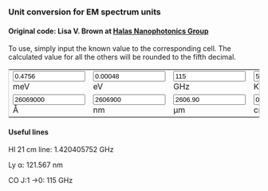 ### Unit conversion for EM spectrum units
#### Original code: Lisa V. Brown at <a href="http://halas.rice.edu/conversions" target="blank">Halas Nanophotonics Group</a>
To use, simply input the known value to the corresponding cell. The calculated value for all the others will be rounded to the fifth decimal.

<form name="conversion">
<table cellpadding="2" align="center" style="border-width:1px" bordercolor="#CCCCCC">
<tr>
<td><input name="meV" onkeyup="meVconvert()" value="0.4756" size="15"> meV </td>
<td><input name="eV" onkeyup="eVconvert()" value="0.00048" size="15"> eV </td>
<td><input name="GHz" onkeyup="GHzconvert()" value="115" size="15"> GHz </td>
<td><input name="T" onkeyup="Tconvert()" value="5.51911" size="15"> K </td>
</tr><tr>
<td><input name="A" onkeyup="angstromconvert()" value="26069000" size="15"> &#8491; </td>          
<td><input name="nm" onkeyup="nmconvert()" value="2606900" size="15"> nm </td>
<td><input name="micron" onkeyup="micronconvert()" value="2606.90" size="15"> &#181;m </td>
<td><input name="cm" onkeyup="cmconvert()" value="0.26069" size="15"> cm </td>
</tr></table></form>

<script language="javascript">

c=299792458;
h=4.135667516e-15;
hc = h*c;
kB=8.6173305e-5;
function roundfive(num){
round = (Math.round(num*100000))/100000
return (round.toFixed(5))
}
function eVconvert(){
with (document.conversion){
meV.value=roundfive(eV.value*(1e3));
T.value=roundfive(eV.value/kB);
GHz.value=roundfive(eV.value/h*(1e-9));
A.value=roundfive(hc/eV.value*(1e10));
nm.value=roundfive(hc/eV.value*(1e9));
micron.value=roundfive(hc/eV.value*(1e6));
cm.value=roundfive(hc/eV.value*(1e2));
}}
function meVconvert(){
with (document.conversion){
eV.value=roundfive(meV.value*(1e-3));
GHz.value=roundfive(meV.value/h*(1e-9)*(1e-3));
T.value=roundfive(meV.value/kB*(1e-3));
A.value=roundfive(hc/meV.value*(1e10)*(1e3));
nm.value=roundfive(hc/meV.value*(1e9)*(1e3));
micron.value=roundfive(hc/meV.value*(1e6)*(1e3));
cm.value=roundfive(hc/meV.value*(1e2)*(1e3));
}}
function GHzconvert(){
with (document.conversion){
eV.value=roundfive(h*GHz.value*(1e9));
meV.value=roundfive(h*GHz.value*(1e9)*(1e3));
T.value=roundfive(h/kB*GHz.value*(1e9));
A.value=roundfive(c/GHz.value*(1e-9)*(1e10));
nm.value=roundfive(c/GHz.value*(1e-9)*(1e9));
micron.value=roundfive(c/GHz.value*(1e-9)*(1e6));
cm.value=roundfive(c/GHz.value*(1e-9)*(1e2));
}}

function Tconvert(){
with (document.conversion){
eV.value=roundfive(kB*T.value);
meV.value=roundfive(kB*T.value*(1e3));
GHz.value=roundfive(kB/h*T.value*(1e-9));
A.value=roundfive(hc/kB/T.value*(1e10));
nm.value=roundfive(hc/kB/T.value*(1e9));
micron.value=roundfive(hc/kB/T.value*(1e6));
cm.value=roundfive(hc/kB/T.value*(1e2));
}}

function angstromconvert(){
with (document.conversion){
eV.value=roundfive(hc/A.value*(1e10));
meV.value=roundfive(hc/A.value*(1e10)*(1e3));
GHz.value=roundfive(c/A.value*(1e10)*(1e-9));
T.value=roundfive(hc/kB/A.value*(1e10));
nm.value=roundfive(A.value*(1e-1));
micron.value=roundfive(A.value*(1e-4));
cm.value=roundfive(A.value*(1e-8));
}}
function nmconvert(){
with (document.conversion){
eV.value=roundfive(hc/nm.value*(1e9));
meV.value=roundfive(hc/nm.value*(1e9)*(1e3));
GHz.value=roundfive(c/nm.value*(1e9)*(1e-9));
T.value=roundfive(hc/kB/nm.value*(1e9));
A.value=roundfive(nm.value*(10));
micron.value=roundfive(nm.value*(1e-3));
cm.value=roundfive(nm.value*(1e-7));
}}
function micronconvert(){
with (document.conversion){
eV.value=roundfive(hc/micron.value*(1e6));
meV.value=roundfive(hc/micron.value*(1e6)*(1e3));
GHz.value=roundfive(c/micron.value*(1e6)*(1e-9));
T.value=roundfive(hc/kB/micron.value*(1e6));
A.value=roundfive(micron.value*(1e4));
nm.value=roundfive(micron.value*(1e3));
cm.value=roundfive(micron.value*(1e-4));
}}

function cmconvert(){
with (document.conversion){
eV.value=roundfive(hc/cm.value*(1e2));
meV.value=roundfive(hc/cm.value*(1e2)*(1e3));
GHz.value=roundfive(c/cm.value*(1e2)*(1e-9));
T.value=roundfive(hc/kB/cm.value*(1e2));
A.value=roundfive(cm.value*(1e8));
nm.value=roundfive(cm.value*(1e7));
micron.value=roundfive(cm.value*(1e4));
}}

</script>

#### Useful lines
HI 21 cm line: 1.420405752 GHz

Ly	&alpha;: 121.567 nm

CO J:1	&rarr;0: 115 GHz
